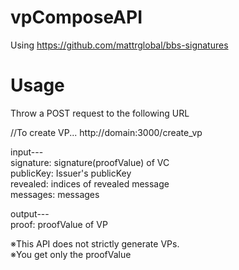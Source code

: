 # vpComposeAPI
Using https://github.com/mattrglobal/bbs-signatures

# Usage

Throw a POST request to the following URL


//To create VP...
http://domain:3000/create_vp


input---<br>
signature: signature(proofValue) of VC<br>
publicKey: Issuer's publicKey<br>
revealed: indices of revealed message<br>
messages: messages

output---<br>
proof: proofValue of VP

※This API does not strictly generate VPs.<br>
※You get only the proofValue

